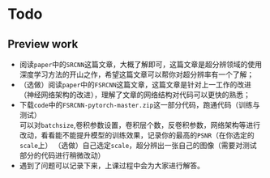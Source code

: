 # Todo 
## Preview work
+ 阅读`paper`中的`SRCNN`这篇文章，大概了解即可，这篇文章是超分辨领域的使用深度学习方法的开山之作，希望这篇文章可以帮你对超分辨率有一个了解；  
+ （选做）阅读`paper`中的`FSRCNN`这篇文章，这篇文章是针对上一工作的改进（神经网络架构的改进），理解了文章的网络结构对代码可以更快的熟悉；  
+ 下载`code`中的`FSRCNN-pytorch-master.zip`这一部分代码，跑通代码（训练与测试）  
  可以对`batchsize`,卷积参数设置，卷积层个数，反卷积参数，网络架构等进行改动，看看能不能提升模型的训练效果，记录你的最高的`PSNR`（在你选定的`scale`上）
  （选做）自己选定`scale`，超分辨出一张自己的图像（需要对测试部分的代码进行稍微改动）
+ 遇到了问题可以记录下来，上课过程中会为大家进行解答。
